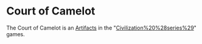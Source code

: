 # Court of Camelot

The Court of Camelot is an [Artifacts](artifact) in the "[Civilization%20%28series%29](Civilization)" games.